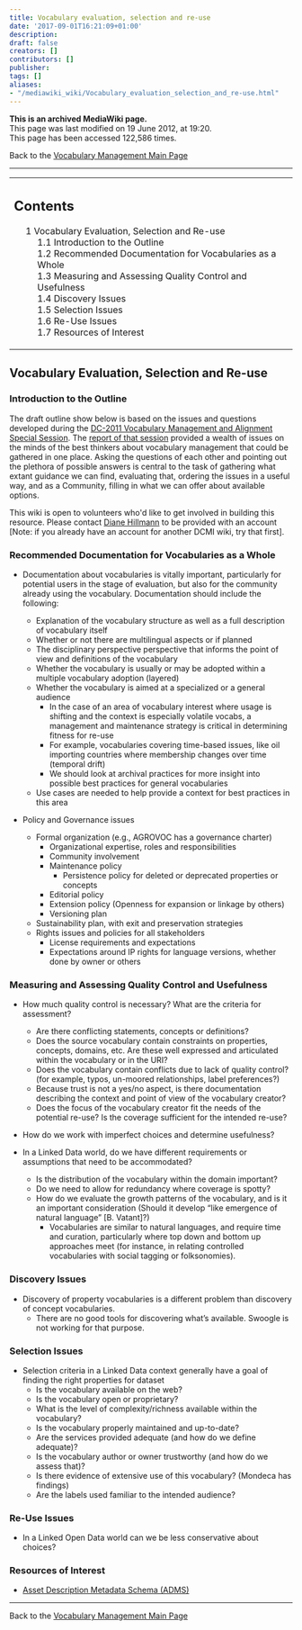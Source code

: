 ```yaml
---
title: Vocabulary evaluation, selection and re-use
date: '2017-09-01T16:21:09+01:00'
description: 
draft: false
creators: []
contributors: []
publisher: 
tags: []
aliases:
- "/mediawiki_wiki/Vocabulary_evaluation_selection_and_re-use.html"
---
```


 **This is an archived MediaWiki page.**  
This page was last modified on 19 June 2012, at 19:20.  
This page has been accessed 122,586 times.

Back to the [Vocabulary Management Main Page](/mediawiki_wiki/DCMI_Vocabulary_Management_Community)

* * *
<table id="toc" class="toc">
  <tr>
    <td>
      <div id="toctitle">
        <h2>Contents</h2>
      </div>
      <ul>
        <li class="toclevel-1 tocsection-1">
          <a href="#Vocabulary_Evaluation.2C_Selection_and_Re-use"><span class="tocnumber">1</span> <span class="toctext">Vocabulary Evaluation, Selection and Re-use</span></a>
          <ul>
            <li class="toclevel-2 tocsection-2"><a href="#Introduction_to_the_Outline"><span class="tocnumber">1.1</span> <span class="toctext">Introduction to the Outline</span></a></li>
            <li class="toclevel-2 tocsection-3"><a href="#Recommended_Documentation_for_Vocabularies_as_a_Whole"><span class="tocnumber">1.2</span> <span class="toctext">Recommended Documentation for Vocabularies as a Whole</span></a></li>
            <li class="toclevel-2 tocsection-4"><a href="#Measuring_and_Assessing_Quality_Control_and_Usefulness"><span class="tocnumber">1.3</span> <span class="toctext">Measuring and Assessing Quality Control and Usefulness</span></a></li>
            <li class="toclevel-2 tocsection-5"><a href="#Discovery_Issues"><span class="tocnumber">1.4</span> <span class="toctext">Discovery Issues</span></a></li>
            <li class="toclevel-2 tocsection-6"><a href="#Selection_Issues"><span class="tocnumber">1.5</span> <span class="toctext">Selection Issues</span></a></li>
            <li class="toclevel-2 tocsection-7"><a href="#Re-Use_Issues"><span class="tocnumber">1.6</span> <span class="toctext">Re-Use Issues</span></a></li>
            <li class="toclevel-2 tocsection-8"><a href="#Resources_of_Interest"><span class="tocnumber">1.7</span> <span class="toctext">Resources of Interest</span></a></li>
          </ul>
        </li>
      </ul>
    </td>
  </tr>
</table>

## Vocabulary Evaluation, Selection and Re-use

### Introduction to the Outline

The draft outline show below is based on the issues and questions developed during the [DC-2011 Vocabulary Management and Alignment Special Session](/mediawiki_wiki/Where_We_Started). The [report of that session](/mediawiki_wiki/DC-2011_Vocabulary_Special_Session/Meeting_Report) provided a wealth of issues on the minds of the best thinkers about vocabulary management that could be gathered in one place. Asking the questions of each other and pointing out the plethora of possible answers is central to the task of gathering what extant guidance we can find, evaluating that, ordering the issues in a useful way, and as a Community, filling in what we can offer about available options.

This wiki is open to volunteers who'd like to get involved in building this resource. Please contact [Diane Hillmann](mailto:metadata.maven@gmail.com) to be provided with an account [Note: if you already have an account for another DCMI wiki, try that first].

### Recommended Documentation for Vocabularies as a Whole

- Documentation about vocabularies is vitally important, particularly for potential users in the stage of evaluation, but also for the community already using the vocabulary. Documentation should include the following:
  - Explanation of the vocabulary structure as well as a full description of vocabulary itself
  - Whether or not there are multilingual aspects or if planned
  - The disciplinary perspective perspective that informs the point of view and definitions of the vocabulary
  - Whether the vocabulary is usually or may be adopted within a multiple vocabulary adoption (layered)
  - Whether the vocabulary is aimed at a specialized or a general audience
    - In the case of an area of vocabulary interest where usage is shifting and the context is especially volatile vocabs, a management and maintenance strategy is critical in determining fitness for re-use 
    - For example, vocabularies covering time-based issues, like oil importing countries where membership changes over time (temporal drift)
    - We should look at archival practices for more insight into possible best practices for general vocabularies
  - Use cases are needed to help provide a context for best practices in this area

- Policy and Governance issues
  - Formal organization (e.g., AGROVOC has a governance charter)
    - Organizational expertise, roles and responsibilities
    - Community involvement
    - Maintenance policy
      - Persistence policy for deleted or deprecated properties or concepts
    - Editorial policy
    - Extension policy (Openness for expansion or linkage by others)
    - Versioning plan
  - Sustainability plan, with exit and preservation strategies 
  - Rights issues and policies for all stakeholders
    - License requirements and expectations
    - Expectations around IP rights for language versions, whether done by owner or others

### Measuring and Assessing Quality Control and Usefulness

- How much quality control is necessary? What are the criteria for assessment?
  - Are there conflicting statements, concepts or definitions? 
  - Does the source vocabulary contain constraints on properties, concepts, domains, etc. Are these well expressed and articulated within the vocabulary or in the URI?
  - Does the vocabulary contain conflicts due to lack of quality control? (for example, typos, un-moored relationships, label preferences?)
  - Because trust is not a yes/no aspect, is there documentation describing the context and point of view of the vocabulary creator?
  - Does the focus of the vocabulary creator fit the needs of the potential re-use? Is the coverage sufficient for the intended re-use? 

- How do we work with imperfect choices and determine usefulness?
- In a Linked Data world, do we have different requirements or assumptions that need to be accommodated?
  - Is the distribution of the vocabulary within the domain important? 
  - Do we need to allow for redundancy where coverage is spotty?
  - How do we evaluate the growth patterns of the vocabulary, and is it an important consideration (Should it develop “like emergence of natural language” [B. Vatant]?)
    - Vocabularies are similar to natural languages, and require time and curation, particularly where top down and bottom up approaches meet (for instance, in relating controlled vocabularies with social tagging or folksonomies).

### Discovery Issues

- Discovery of property vocabularies is a different problem than discovery of concept vocabularies.
  - There are no good tools for discovering what’s available. Swoogle is not working for that purpose.

### Selection Issues

- Selection criteria in a Linked Data context generally have a goal of finding the right properties for dataset
  - Is the vocabulary available on the web?
  - Is the vocabulary open or proprietary?
  - What is the level of complexity/richness available within the vocabulary?
  - Is the vocabulary properly maintained and up-to-date? 
  - Are the services provided adequate (and how do we define adequate)?
  - Is the vocabulary author or owner trustworthy (and how do we assess that)?
  - Is there evidence of extensive use of this vocabulary? (Mondeca has findings)
  - Are the labels used familiar to the intended audience?

### Re-Use Issues

- In a Linked Open Data world can we be less conservative about choices?

### Resources of Interest

- [Asset Description Metadata Schema (ADMS)](http://joinup.ec.europa.eu/asset/adms/document/skos-used-publish-controlled-vocabularies-defined-adms-web)

* * *

Back to the [Vocabulary Management Main Page](/mediawiki_wiki/DCMI_Vocabulary_Management_Community)

